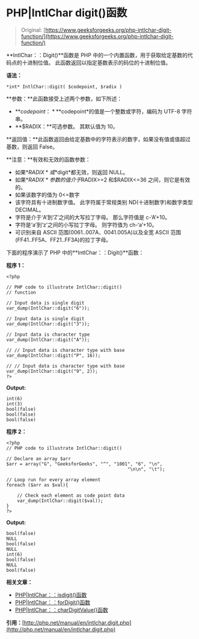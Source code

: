 # PHP|IntlChar digit()函数

> Original: [https://www.geeksforgeeks.org/php-intlchar-digit-function/](https://www.geeksforgeeks.org/php-intlchar-digit-function/)

**IntlChar：：Digit()**函数是 PHP 中的一个内置函数，用于获取给定基数的代码点的十进制位值。 此函数返回以指定基数表示的码位的十进制位值。

**语法：**

```
*int* IntlChar::digit( $codepoint, $radix )
```

**参数：**此函数接受上述两个参数，如下所述：

*   **$codepoint：***$codepoint*的值是一个整数或字符，编码为 UTF-8 字符串。
*   **$RADIX：**可选参数。 其默认值为 10。

**返回值：**此函数返回由给定基数中的字符表示的数字，如果没有值或值超过基数，则返回 False。

**注意：**有效和无效的函数参数：

*   如果*$RADIX*或*$digit*都无效，则返回 NULL。
*   如果*$RADIX*参数的值介于$RADIX>=2 和$RADIX<=36 之间，则它是有效的。
*   如果该数字的值为 0<=数字
*   该字符具有十进制数字值。 此字符属于常规类别 ND(十进制数字)和数字类型 DECIMAL。
*   字符是介于‘A’到‘Z’之间的大写拉丁字母。 那么字符值是 c-‘A’+10。
*   字符是‘a’到‘z’之间的小写拉丁字母。 则字符值为 ch-‘a’+10。
*   可识别来自 ASCII 范围(0061..007A、0041.005A)以及全宽 ASCII 范围(FF41..FF5A、FF21..FF3A)的拉丁字母。

下面的程序演示了 PHP 中的**IntlChar：：Digit()**函数：

**程序 1：**

```
<?php

// PHP code to illustrate IntlChar::digit()
// function

// Input data is single digit
var_dump(IntlChar::digit("6"));

// Input data is single digit
var_dump(IntlChar::digit("3"));

// Input data is character type
var_dump(IntlChar::digit("A"));

// // Input data is character type with base
var_dump(IntlChar::digit("P", 16));

// // Input data is character type with base
var_dump(IntlChar::digit("9", 2));
?>
```

**Output:**

```
int(6)
int(3)
bool(false)
bool(false)
bool(false)

```

**程序 2：**

```
<?php
// PHP code to illustrate IntlChar::digit()

// Declare an array $arr
$arr = array("G", "GeeksforGeeks", "^", "1001", "6", "\n",
                                             "\n\n", "\t");

// Loop run for every array element
foreach ($arr as $val){

    // Check each element as code point data
    var_dump(IntlChar::digit($val));
}
?>
```

**Output:**

```
bool(false)
NULL
bool(false)
NULL
int(6)
bool(false)
NULL
bool(false)

```

**相关文章：**

*   [PHP|IntlChar：：isdigit()函数](https://www.geeksforgeeks.org/php-intlcharisdigit-function/)
*   [PHP|IntlChar：：forDigit()函数](https://www.geeksforgeeks.org/php-intlcharfordigit-function/)
*   [PHP|IntlChar：：charDigitValue()函数](https://www.geeksforgeeks.org/php-intlcharchardigitvalue-function/)

**引用：**[http://php.net/manual/en/intlchar.digit.php](http://php.net/manual/en/intlchar.digit.php)